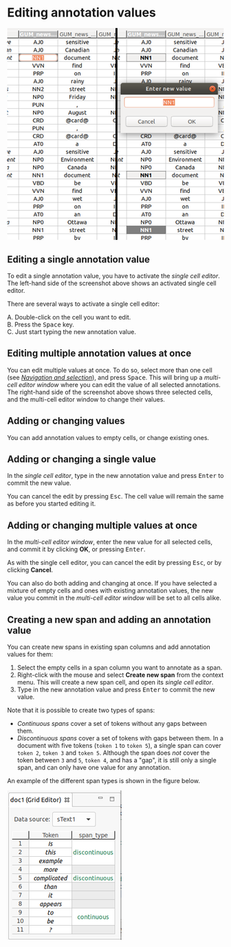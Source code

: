 # Editing annotation values

![Screenshot showing an activated cell editor (left), and an active multi-cell editor window (right).](editing.png)

## Editing a single annotation value

To edit a single annotation value, you have to activate the *single cell editor*.
The left-hand side of the screenshot above shows an activated single cell editor.

There are several ways to activate a single cell editor:

A. Double-click on the cell you want to edit.  
B. Press the <kbd>Space</kbd> key.  
C. Just start typing the new annotation value.

## Editing multiple annotation values at once

You can edit multiple values at once.
To do so, select more than one cell (see [*Navigation and selection*](index.html#navigation-and-selection)), and press <kbd>Space</kbd>.
This will bring up a *multi-cell editor window* where you can edit the value of all selected annotations.
The right-hand side of the screenshot above shows three selected cells, and the multi-cell editor window to change their values.

## Adding or changing values

You can add annotation values to empty cells, or change existing ones.

## Adding or changing a single value

In the *single cell editor*, type in the new annotation value and press <kbd>Enter</kbd> to commit the new value.

You can cancel the edit by pressing <kbd>Esc</kbd>.
The cell value will remain the same as before you started editing it.

## Adding or changing multiple values at once

In the *multi-cell editor window*, enter the new value for all selected cells, and commit it by clicking **OK**, or pressing <kbd>Enter</kbd>.

As with the single cell editor, you can cancel the edit by pressing <kbd>Esc</kbd>, or by clicking **Cancel**.

You can also do both adding and changing at once.
If you have selected a mixture of empty cells and ones with existing annotation values, the new value you commit in the *multi-cell editor window* will be set to all cells alike.

## Creating a new span and adding an annotation value

You can create new spans in existing span columns and add annotation values for them:

1. Select the empty cells in a span column you want to annotate as a span.
2. Right-click with the mouse and select <strong>Create new span</strong> from the context menu.
This will create a new span cell, and open its *single cell editor*.
3. Type in the new annotation value and press <kbd>Enter</kbd> to commit the new value.

Note that it is possible to create two types of spans:

- *Continuous spans* cover a set of tokens without any gaps between them.
- *Discontinuous spans* cover a set of tokens with gaps between them.
In a document with five tokens (`token 1` to `token 5`), a single span can cover `token 2`, `token 3` and `token 5`. 
Although the span does *not* cover the token between `3` and `5`, `token 4`, and has a "gap", it is still only a single span, and can only have one value for any annotation.

An example of the different span types is shown in the figure below.

![Screenshot of the Hexatomic Grid Editor showing examples of a discontinuous and a continuous span. Note that these examples aren't linguistically useful.](spans.png)